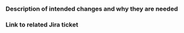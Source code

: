 ### Description of intended changes and why they are needed

<!--- brief description of why the change is being made --->

### Link to related Jira ticket

<!--- link to ticket number here or "None" if not associated with these changes --->
